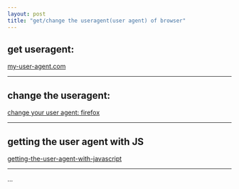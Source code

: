 ```yaml
---
layout: post
title: "get/change the useragent(user agent) of browser"
---
```


## get useragent:
[my-user-agent.com](https://my-user-agent.com)  

---
## change the useragent:
[change your user agent: firefox](https://www.whatismybrowser.com/guides/how-to-change-your-user-agent/firefox)  

---
## getting the user agent with JS
[getting-the-user-agent-with-javascript](https://stackoverflow.com/questions/9450066/getting-the-user-agent-with-javascript)


---
...
